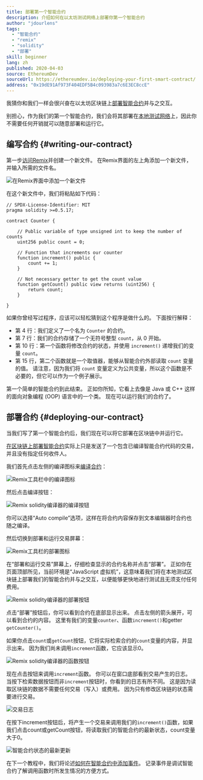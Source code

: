```yaml
---
title: 部署第一个智能合约
description: 介绍如何在以太坊测试网络上部署你第一个智能合约
author: "jdourlens"
tags:
  - "智能合约"
  - "remix"
  - "solidity"
  - "部署"
skill: beginner
lang: zh
published: 2020-04-03
source: EthereumDev
sourceUrl: https://ethereumdev.io/deploying-your-first-smart-contract/
address: "0x19dE91Af973F404EDF5B4c093983a7c6E3EC8ccE"
---
```


我猜你和我们一样会很兴奋在以太坊区块链上[部署](/developers/docs/smart-contracts/deploying/)[智能合约](/developers/docs/smart-contracts/)并与之交互。

别担心，作为我们的第一个智能合约，我们会将其部署在[本地测试网络](/developers/docs/networks/)上，因此你不需要任何开销就可以随意部署和运行它。

## 编写合约 {#writing-our-contract}

第一步[访问Remix](https://remix.ethereum.org/)并创建一个新文件。 在Remix界面的左上角添加一个新文件，并输入所需的文件名。

![在Remix界面中添加一个新文件](./remix.png)

在这个新文件中，我们将粘贴如下代码：

```solidity
// SPDX-License-Identifier: MIT
pragma solidity >=0.5.17;

contract Counter {

    // Public variable of type unsigned int to keep the number of counts
    uint256 public count = 0;

    // Function that increments our counter
    function increment() public {
        count += 1;
    }

    // Not necessary getter to get the count value
    function getCount() public view returns (uint256) {
        return count;
    }

}
```

如果你曾经写过程序，应该可以轻松猜到这个程序是做什么的。 下面按行解释：

- 第 4 行：我们定义了一个名为 `Counter` 的合约。
- 第 7 行：我们的合约存储了一个无符号整型 `count`，从 0 开始。
- 第 10 行：第一个函数将修改合约的状态，并使用 `increment()` 递增我们的变量 `count`。
- 第 15 行，第二个函数就是一个取值器，能够从智能合约外部读取 `count` 变量的值。 请注意，因为我们将 `count` 变量定义为公共变量，所以这个函数是不必要的，但它可以作为一个例子展示。

第一个简单的智能合约到此结束。 正如你所知，它看上去像是 Java 或 C++ 这样的面向对象编程 (OOP) 语言中的一个类。 现在可以运行我们的合约了。

## 部署合约 {#deploying-our-contract}

当我们写了第一个智能合约后，我们现在可以将它部署在区块链中并运行它。

[在区块链上部署智能合约](/developers/docs/smart-contracts/deploying/)实际上只是发送了一个包含已编译智能合约代码的交易，并且没有指定任何收件人。

我们首先点击左侧的编译图标来[编译合约](/developers/docs/smart-contracts/compiling/)：

![Remix工具栏中的编译图标](./remix-compile-button.png)

然后点击编译按钮：

![Remix solidity编译器的编译按钮](./remix-compile.png)

你可以选择“Auto compile”选项，这样在将合约内容保存到文本编辑器时合约也随之编译。

然后切换到部署和运行交易屏幕：

![Remix工具栏的部署图标](./remix-deploy.png)

在“部署和运行交易”屏幕上，仔细检查显示的合约名称并点击“部署”。 正如你在页面顶部所见，当前环境是“JavaScript 虚拟机”，这意味着我们将在本地测试区块链上部署我们的智能合约并与之交互，以便能够更快地进行测试且无须支付任何费用。

![Remix solidity编译器的部署按钮](./remix-deploy-button.png)

点击“部署”按钮后，你可以看到合约在底部显示出来。 点击左侧的箭头展开，可以看到合约的内容。 这里有我们的变量`counter`、函数`increment()`和getter `getCounter()`。

如果你点击`count`或`getCount`按钮，它将实际检索合约的`count`变量的内容，并显示出来。 因为我们尚未调用`increment`函数，它应该显示0。

![Remix solidity编译器的函数按钮](./remix-function-button.png)

现在点击按钮来调用`increment`函数。 你可以在窗口底部看到交易产生的日志。 当按下检索数据按钮而非`increment`按钮时，你看到的日志有所不同。 这是因为读取区块链的数据不需要任何交易（写入）或费用。 因为只有修改区块链的状态需要进行交易。

![交易日志](./transaction-log.png)

在按下increment按钮后，将产生一个交易来调用我们的`increment()`函数，如果我们点击count或getCount按钮，将读取我们的智能合约的最新状态，count变量大于0。

![智能合约状态的最新更新](./updated-state.png)

在下一个教程中，我们将论述[如何在智能合约中添加事件](/developers/tutorials/logging-events-smart-contracts/)。 记录事件是调试智能合约了解调用函数时所发生情况的方便方式。
